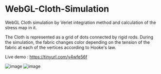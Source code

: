 # WebGL-Cloth-Simulation
WebGL Cloth simulation by Verlet integration method and calculation of the stress map in it. 

The Cloth is represented as a grid of dots connected by rigid rods. During the simulation, the fabric changes color depending on the tension of the fabric at each of the vertices according to Hooke's law.

Live demo : https://tinyurl.com/y4wfe56f

![image](https://user-images.githubusercontent.com/79634681/235601857-8b5269b7-a27a-4bf1-919e-ce27079085d8.png)
![image](https://user-images.githubusercontent.com/79634681/235601813-069b69a2-b60a-4c45-9d7d-e9ba324c12f7.png)


